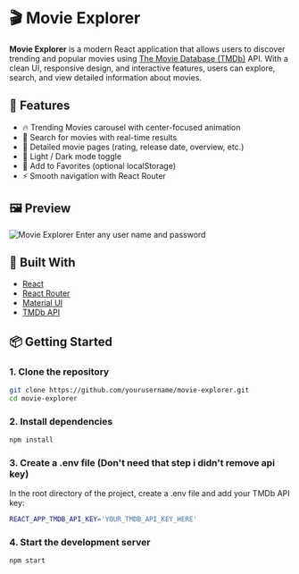 # 🎬 Movie Explorer

**Movie Explorer** is a modern React application that allows users to discover trending and popular movies using [The Movie Database (TMDb)](https://www.themoviedb.org/) API. With a clean UI, responsive design, and interactive features, users can explore, search, and view detailed information about movies.

## 🚀 Features

- 🔥 Trending Movies carousel with center-focused animation
- 🔎 Search for movies with real-time results
- 📄 Detailed movie pages (rating, release date, overview, etc.)
- 🌙 Light / Dark mode toggle
- 💾 Add to Favorites (optional localStorage)
- ⚡ Smooth navigation with React Router

## 🖼️ Preview

![Movie Explorer](https://movie-explorer-azure.vercel.app/)
Enter any user name and password

## 🧰 Built With

- [React](https://reactjs.org/)
- [React Router](https://reactrouter.com/)
- [Material UI](https://mui.com/)
- [TMDb API](https://developers.themoviedb.org/3)

## 📦 Getting Started

### 1. Clone the repository

```bash
git clone https://github.com/yourusername/movie-explorer.git
cd movie-explorer
```
### 2. Install dependencies
```bash
npm install
```

### 3. Create a .env file (Don't need that step i didn't remove api key)
In the root directory of the project, create a .env file and add your TMDb API key:
```bash
REACT_APP_TMDB_API_KEY='YOUR_TMDB_API_KEY_HERE'
```
### 4. Start the development server
```bash
npm start
```
